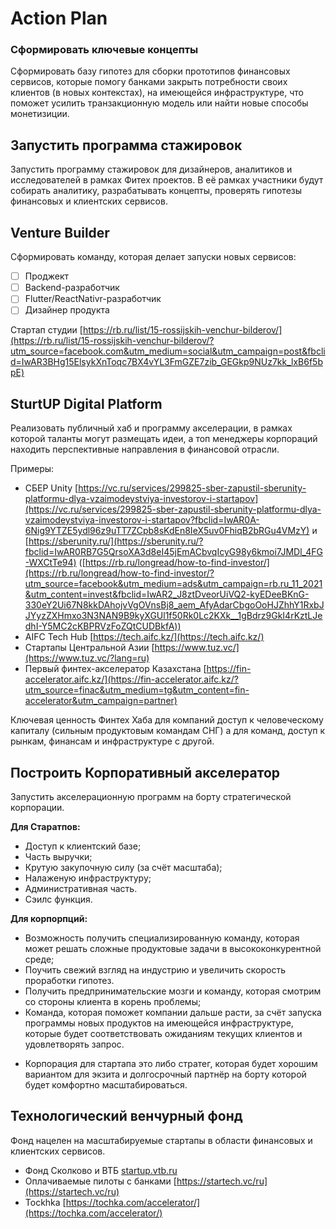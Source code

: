 # Action Plan

### Сформировать ключевые концепты

Сформировать базу гипотез для сборки прототипов финансовых сервисов, которые помогу банками закрыть потребности своих клиентов (в новых контекстах), на имеющейся инфраструктуре, что поможет усилить транзакционную модель или найти новые способы монетизиции.

## Запустить программа стажировок

Запустить программу стажировок для дизайнеров, аналитиков и исследователей в рамках Фитех проектов. В её рамках участники будут собирать аналитику, разрабатывать концепты, проверять гипотезы финансовых и клиентских сервисов.

## Venture Builder

Сформировать команду, которая делает запуски новых сервисов:

- [ ]  Проджект
- [ ]  Backend-разработчик
- [ ]  Flutter/ReactNativr-разработчик
- [ ]  Дизайнер продукта

Стартап студии [https://rb.ru/list/15-rossijskih-venchur-bilderov/](https://rb.ru/list/15-rossijskih-venchur-bilderov/?utm_source=facebook.com&utm_medium=social&utm_campaign=post&fbclid=IwAR3BHg15ElsykXnToqc7BX4vYL3FmGZE7zib_GEGkp9NUz7kk_lxB6f5bpE)

## SturtUP Digital Platform

Реализовать публичный хаб и программу акселерации, в рамках которой таланты могут размещать идеи, а топ менеджеры корпораций находить перспективные направления в финансовой отрасли. 

Примеры:

- СБЕР Unity [https://vc.ru/services/299825-sber-zapustil-sberunity-platformu-dlya-vzaimodeystviya-investorov-i-startapov](https://vc.ru/services/299825-sber-zapustil-sberunity-platformu-dlya-vzaimodeystviya-investorov-i-startapov?fbclid=IwAR0A-6Nig9YTZE5ydl96z9uTT7ZCpb8sKdEn8IeX5uv0FhiqB2bRGu4VMzY) и [https://sberunity.ru/](https://sberunity.ru/?fbclid=IwAR0RB7G5QrsoXA3d8eI45jEmACbvqIcyG98y6kmoi7JMDl_4FG-WXCtTe94) ([https://rb.ru/longread/how-to-find-investor/](https://rb.ru/longread/how-to-find-investor/?utm_source=facebook&utm_medium=ads&utm_campaign=rb.ru_11_2021&utm_content=invest&fbclid=IwAR2_J8ztDveorUiVQ2-kyEDeeBKnG-330eY2Ui67N8kkDAhojvVgOVnsBj8_aem_AfyAdarCbgoOoHJZhhY1RxbJJYyzZXHmxo3N3NAN9B9kyXGUl1f50Rk0Lc2KXk__1gBdrz9GkI4rKztLJedhI-Y5MC2cKBPRVzFoZQtCUDBkfA))
- AIFC Tech Hub [https://tech.aifc.kz/](https://tech.aifc.kz/)
- Стартапы Центральной Азии [https://www.tuz.vc/](https://www.tuz.vc/?lang=ru)
- Первый финтех-акселератор Казахстана [https://fin-accelerator.aifc.kz/](https://fin-accelerator.aifc.kz/?utm_source=finac&utm_medium=tg&utm_content=fin-accelerator&utm_campaign=partner)

Ключевая ценность Финтех Хаба для компаний доступ к человеческому капиталу (сильным продуктовым командам СНГ) а для команд, доступ к рынкам, финансам и инфраструктуре с другой.

## Построить Корпоративный акселератор

Запустить акселерационную программ на борту стратегической корпорации.

**Для Cтаратпов:**

- Доступ к клиентский базе;
- Часть выручки;
- Крутую закупочную силу (за счёт масштаба);
- Налаженую инфраструктуру;
- Административная часть.
- Сэилс функция.

**Для корпорпций:**

- Возможность получить специализированную команду, которая может решать сложные продуктовые задачи в высококонкурентной среде;
- Поучить свежий взгляд на индустрию и увеличить скорость проработки гипотез.
- Получить предпринимательские мозги и команду, которая смотрим со стороны клиента в корень проблемы;
- Команда, которая поможет компании дальше расти, за счёт запуска программы новых продуктов на имеющейся инфраструктуре, которые будет соответствовать ожиданиям текущих клиентов и удовлетворять запрос.

* Корпорация для стартапа это либо стратег, которая будет хорошим вариантом для экзита и долгосрочный партнёр на борту которой будет комфортно масштабироваться.

## Технологический венчурный фонд

Фонд нацелен на масштабируемые стартапы в области финансовых и клиентских сервисов.

- Фонд Сколково и ВТБ [startup.vtb.ru](http://startup.vtb.ru/)
- Оплачиваемые пилоты с банками [https://startech.vc/ru](https://startech.vc/ru)
- Tockhka [https://tochka.com/accelerator/](https://tochka.com/accelerator/)